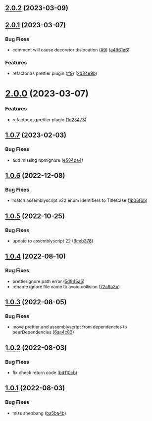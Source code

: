 ## [2.0.2](https://github.com/HerrCai0907/assemblyscript-prettier/compare/2.0.1...2.0.2) (2023-03-09)



## [2.0.1](https://github.com/HerrCai0907/assemblyscript-prettier/compare/v1.0.7...v2.0.1) (2023-03-07)


### Bug Fixes

* comment will cause decoretor dislocation ([#9](https://github.com/HerrCai0907/assemblyscript-prettier/issues/9)) ([a4961e6](https://github.com/HerrCai0907/assemblyscript-prettier/commit/a4961e654680914dd34056488c907afe55a4454b))


### Features

* refactor as prettier plugin ([#8](https://github.com/HerrCai0907/assemblyscript-prettier/issues/8)) ([2d34e9b](https://github.com/HerrCai0907/assemblyscript-prettier/commit/2d34e9b373cabb8aec00aa7bd0c191614750bef5))



# [2.0.0](https://github.com/HerrCai0907/assemblyscript-prettier/compare/v1.0.7...v2.0.0) (2023-03-07)


### Features

* refactor as prettier plugin ([1d23473](https://github.com/HerrCai0907/assemblyscript-prettier/commit/1d23473d6ca02aae6f5b0d57fcf2759a5b3528df))



## [1.0.7](https://github.com/HerrCai0907/assemblyscript-prettier/compare/1.0.6...1.0.7) (2023-02-03)


### Bug Fixes

* add missing npmignore ([e584da4](https://github.com/HerrCai0907/assemblyscript-prettier/commit/e584da42952e267adcb917d8b9fda5cd3e57297d))



## [1.0.6](https://github.com/HerrCai0907/assemblyscript-prettier/compare/1.0.5...1.0.6) (2022-12-08)


### Bug Fixes

* match assemblyscript v22 enum identifiers to TitleCase ([1b06f6b](https://github.com/HerrCai0907/assemblyscript-prettier/commit/1b06f6b6b4841b2bf1345168d5c29c5cb6aa8d0d))



## [1.0.5](https://github.com/HerrCai0907/assemblyscript-prettier/compare/1.0.3...1.0.5) (2022-10-25)


### Bug Fixes

* update to assemblyscript 22 ([6ceb378](https://github.com/HerrCai0907/assemblyscript-prettier/commit/6ceb378a3fb40516df06a31f7560d8c9a4471c0b))


## [1.0.4](https://github.com/HerrCai0907/assemblyscript-prettier/compare/1.0.3...1.0.4) (2022-08-10)


### Bug Fixes

* prettierignore path error ([5d945a5](https://github.com/HerrCai0907/assemblyscript-prettier/commit/5d945a591708216ba52ba7ac858779cd16e5f1d8))
* rename ignore file name to avoid collision ([72c9a3b](https://github.com/HerrCai0907/assemblyscript-prettier/commit/72c9a3bef8e1bcd480c2582b2703ef142d3aea1f))



## [1.0.3](https://github.com/HerrCai0907/assemblyscript-prettier/compare/1.0.2...1.0.3) (2022-08-05)


### Bug Fixes

* move prettier and assemblyscript from dependencies to peerDependencies ([6aa4c83](https://github.com/HerrCai0907/assemblyscript-prettier/commit/6aa4c8312ccb34f8e538d1900ee5bb3abe47acbc))



## [1.0.2](https://github.com/HerrCai0907/assemblyscript-prettier/compare/1.0.1...1.0.2) (2022-08-03)


### Bug Fixes

* fix check return code ([bd110cb](https://github.com/HerrCai0907/assemblyscript-prettier/commit/bd110cb551a357b6878446f45c36048e6fad11fd))



## [1.0.1](https://github.com/HerrCai0907/assemblyscript-prettier/compare/1.0.0...1.0.1) (2022-08-03)


### Bug Fixes

* miss shenbang ([ba5ba4b](https://github.com/HerrCai0907/assemblyscript-prettier/commit/ba5ba4bcc59a56604a8f08d31172b99ca05a3cca))



